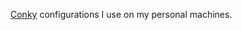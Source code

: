 [Conky][link_github_conky] configurations I use on my personal machines.

[link_github_conky]:https://github.com/brndnmtthws/conky
